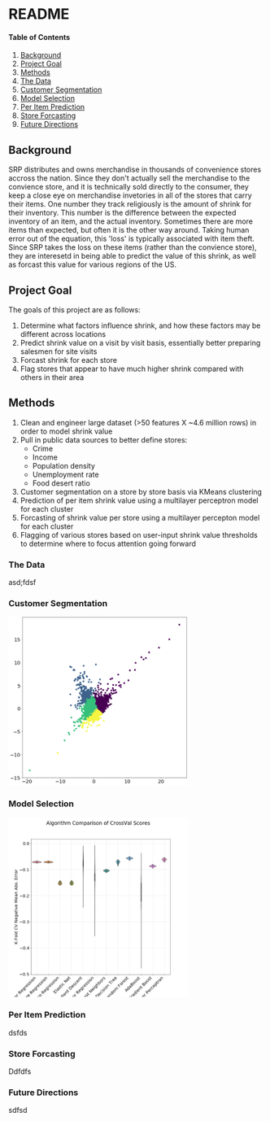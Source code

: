 # README #

#### Table of Contents
1. [Background](#background)
2. [Project Goal](#project-goal)
3. [Methods](#methods)
4. [The Data](#the-data)
5. [Customer Segmentation](#customer-segmentation)
6. [Model Selection](#model-selection)
7. [Per Item Prediction](#per-item-prediction)
8. [Store Forcasting](#store-forcasting)
9. [Future Directions](#future-directions)

## Background ##

SRP distributes and owns merchandise in thousands of convenience stores accross the nation. Since they don't actually sell the merchandise to the convience store, and it is technically sold directly to the consumer, they keep a close eye on merchandise invetories in all of the stores that carry their items. One number they track religiously is the amount of shrink for their inventory. This number is the difference between the expected inventory of an item, and the actual inventory. Sometimes there are more items than expected, but often it is the other way around. Taking human error out of the equation, this 'loss' is typically associated with item theft. Since SRP takes the loss on these items (rather than the convience store), they are interesetd in being able to predict the value of this shrink, as well as forcast this value for various regions of the US.

## Project Goal ##

The goals of this project are as follows:
1. Determine what factors influence shrink, and how these factors may be different across locations
2. Predict shrink value on a visit by visit basis, essentially better preparing salesmen for site visits
3. Forcast shrink for each store
4. Flag stores that appear to have much higher shrink compared with others in their area

## Methods ##

1. Clean and engineer large dataset (>50 features X ~4.6 million rows) in order to model shrink value
2. Pull in public data sources to better define stores:
   - Crime
   - Income
   - Population density
   - Unemployment rate
   - Food desert ratio
3. Customer segmentation on a store by store basis via KMeans clustering
4. Prediction of per item shrink value using a multilayer perceptron model for each cluster
5. Forcasting of shrink value per store using a multilayer percepton model for each cluster
6. Flagging of various stores based on user-input shrink value thresholds to determine where to focus attention going forward

### The Data ###

asd;fdsf

### Customer Segmentation ###

<img src="/images/Clusters.png" width="70%">

### Model Selection ###

<img src="/images/model_selection.png" width="70%">

### Per Item Prediction ###

dsfds

### Store Forcasting ###

Ddfdfs

### Future Directions ###

sdfsd
